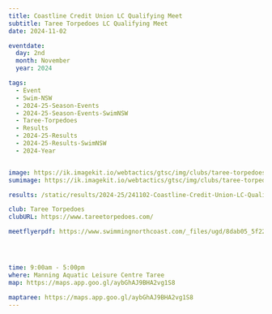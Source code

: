```yaml
---
title: Coastline Credit Union LC Qualifying Meet
subtitle: Taree Torpedoes LC Qualifying Meet
date: 2024-11-02

eventdate:
  day: 2nd
  month: November
  year: 2024

tags:
  - Event
  - Swim-NSW
  - 2024-25-Season-Events
  - 2024-25-Season-Events-SwimNSW
  - Taree-Torpedoes
  - Results
  - 2024-25-Results
  - 2024-25-Results-SwimNSW
  - 2024-Year


image: https://ik.imagekit.io/webtactics/gtsc/img/clubs/taree-torpedoes-600x400.jpg
sumimage: https://ik.imagekit.io/webtactics/gtsc/img/clubs/taree-torpedoes-400x600.jpg

results: /static/results/2024-25/241102-Coastline-Credit-Union-LC-Qualifying-Meet-results.pdf

club: Taree Torpedoes
clubURL: https://www.tareetorpedoes.com/

meetflyerpdf: https://www.swimmingnorthcoast.com/_files/ugd/8dab05_5f2281fb0a034d09af25d4b8ed5ddad5.pdf




time: 9:00am - 5:00pm
where: Manning Aquatic Leisure Centre Taree
map: https://maps.app.goo.gl/aybGhAJ9BHA2vg1S8

maptaree: https://maps.app.goo.gl/aybGhAJ9BHA2vg1S8
---
```





